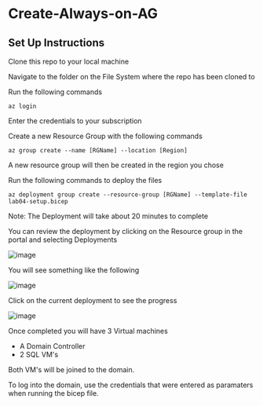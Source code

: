 # Create-Always-on-AG

## Set Up Instructions

Clone this repo to your local machine

Navigate to the folder on the File System where the repo has been cloned to

Run the following commands

~~~~~
az login
~~~~~

Enter the credentials to your subscription

Create a new Resource Group with the following commands

~~~~~
az group create --name [RGName] --location [Region]
~~~~~

A new resource group will then be created in the region you chose

Run the following commands to deploy the files

~~~~~
az deployment group create --resource-group [RGName] --template-file lab04-setup.bicep
~~~~~

Note: The Deployment will take about 20 minutes to complete

You can review the deployment by clicking on the Resource group in the portal and selecting Deployments

![image](https://github.com/mullertron/Create-Always-on-AG/assets/79084450/0c94d859-489d-4995-b284-30afebb2fb3a)





You will see something like the following

![image](https://github.com/mullertron/Create-Always-on-AG/assets/79084450/2ea9f813-5027-4740-ab6f-a1b85f674dd3)



Click on the current deployment to see the progress

![image](https://github.com/mullertron/Create-Always-on-AG/assets/79084450/af69847a-07d8-416e-849c-81f6b839da89)


Once completed you will have 3 Virtual machines

- A Domain Controller
- 2 SQL VM's

Both VM's will be joined to the domain.

To log into the domain, use the credentials that were entered as paramaters when running the bicep file.
